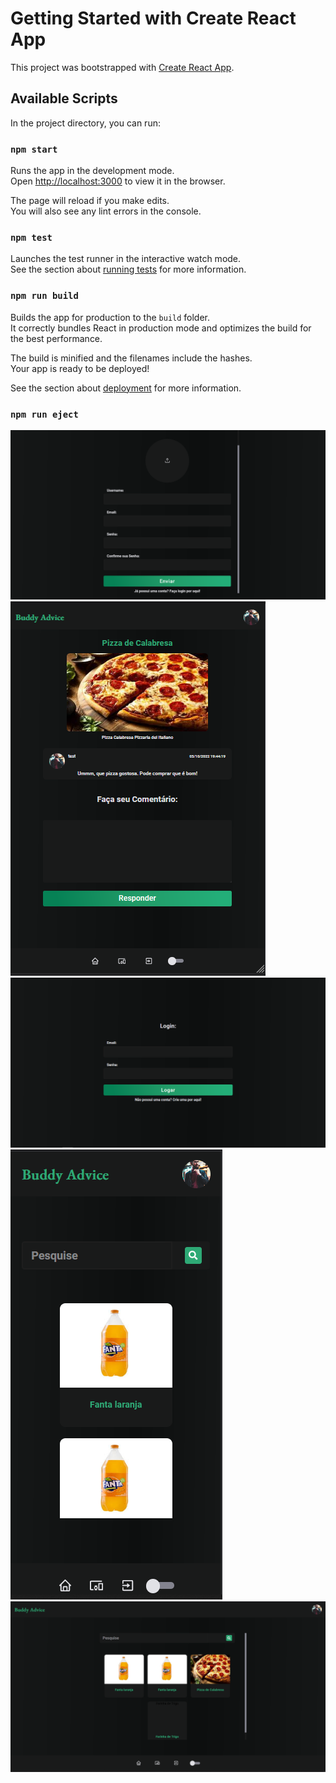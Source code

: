 # Getting Started with Create React App

This project was bootstrapped with [Create React App](https://github.com/facebook/create-react-app).

## Available Scripts

In the project directory, you can run:

### `npm start`

Runs the app in the development mode.\
Open [http://localhost:3000](http://localhost:3000) to view it in the browser.

The page will reload if you make edits.\
You will also see any lint errors in the console.

### `npm test`

Launches the test runner in the interactive watch mode.\
See the section about [running tests](https://facebook.github.io/create-react-app/docs/running-tests) for more information.

### `npm run build`

Builds the app for production to the `build` folder.\
It correctly bundles React in production mode and optimizes the build for the best performance.

The build is minified and the filenames include the hashes.\
Your app is ready to be deployed!

See the section about [deployment](https://facebook.github.io/create-react-app/docs/deployment) for more information.

### `npm run eject`

![alt text](https://github.com/eduardoyanoliveira/buddy_advice_web/blob/master/project_images/user_register.png)
![alt text](https://github.com/eduardoyanoliveira/buddy_advice_web/blob/master/project_images/tablet.png)
![alt text](https://github.com/eduardoyanoliveira/buddy_advice_web/blob/master/project_images/login.png)
![alt text](https://github.com/eduardoyanoliveira/buddy_advice_web/blob/master/project_images/Home_mobile.png)
![alt text](https://github.com/eduardoyanoliveira/buddy_advice_web/blob/master/project_images/Home.png)
